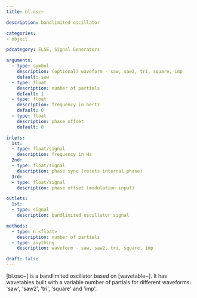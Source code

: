 ```yaml
---
title: bl.osc~

description: bandlimited oscillator

categories:
- object

pdcategory: ELSE, Signal Generators

arguments:
  - type: symbol
    description: (optional) waveform - saw, saw2, tri, square, imp
    default: saw
  - type: float
    description: number of partials
    default: 1
  - type: float
    description: frequency in hertz
    default: 0
  - type: float
    description: phase offset
    default: 0

inlets:
  1st:
  - type: float/signal
    description: frequency in Hz
  2nd:
  - type: float/signal
    description: phase sync (resets internal phase)
  3rd:
  - type: float/signal
    description: phase offset (modulation input)

outlets:
  1st:
  - type: signal
    description: bandlimited oscillator signal

methods:
  - type: n <float>
    description: number of partials
  - type: anything
    description: waveform - saw, saw2, tri, square, imp

draft: false
---
```


[bl.osc~] is a bandlimited oscillator based on [wavetable~]. It has wavetables built with a variable number of partials for different waveforms: 'saw', 'saw2', 'tri', 'square' and 'imp'.
